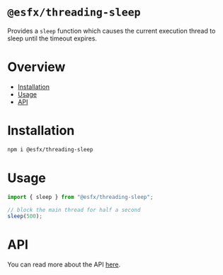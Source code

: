 # `@esfx/threading-sleep`

Provides a `sleep` function which causes the current execution thread to sleep until the timeout expires.

# Overview

* [Installation](#installation)
* [Usage](#usage)
* [API](#api)

# Installation

```sh
npm i @esfx/threading-sleep
```

# Usage

```ts
import { sleep } from "@esfx/threading-sleep";

// block the main thread for half a second
sleep(500);
```

# API

You can read more about the API [here](https://esfx.github.io/esfx/modules/threading_sleep.html).

